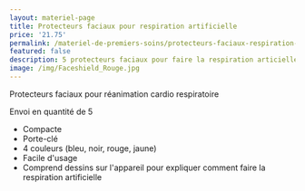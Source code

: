 ```yaml
---
layout: materiel-page
title: Protecteurs faciaux pour respiration artificielle
price: '21.75'
permalink: /materiel-de-premiers-soins/protecteurs-faciaux-respiration-artificielle
featured: false
description: 5 protecteurs faciaux pour faire la respiration articielle | Lambert RCR
image: /img/Faceshield_Rouge.jpg
---
```

Protecteurs faciaux pour réanimation cardio respiratoire

Envoi en quantité de 5 

* Compacte 
* Porte-clé
* 4 couleurs (bleu, noir, rouge, jaune)
* Facile d'usage
* Comprend dessins sur l'appareil pour expliquer comment faire la respiration artificielle
